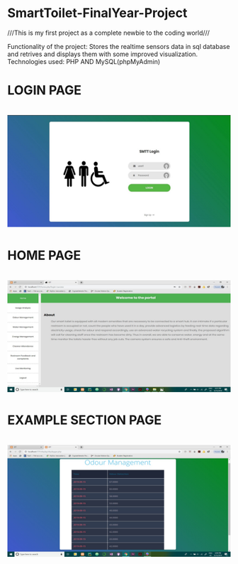 # SmartToilet-FinalYear-Project
///This is my first project as a complete newbie to the coding world///

Functionality of the project:
Stores the realtime sensors data in sql database and retrives and displays them with some improved visualization.
Technologies used:
PHP AND MySQL(phpMyAdmin)
<h1>LOGIN PAGE<h1>
<img src="./screenshots/SMTT.jpg">
<h1>HOME PAGE<h1>
<img src="./screenshots/SMTT-1.jpg">
<h1>EXAMPLE SECTION PAGE<h1>
<img src="./screenshots/SMTT-2.jpg">
